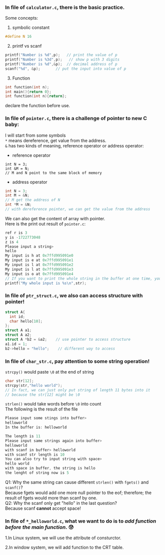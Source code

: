 ### In file of ```calculator.c```, there is the basic practice.

Some concepts:  

1. symbolic constant
```c
#define N 16
```

2. printf vs scanf  
```c
printf("Number is %d",p);   // print the value of p
printf("Number is %3d",p);   // show p with 3 digits
printf("Number is %d",&p);  // decimal address of p
scanf("%d", &p);       // put the input into value of p
```

3. Function  
```c
int function(int n);
int main(){return 0};
int function(int n){return};
```  
declare the function before use.  

### In file of ```pointer.c```, there is a challenge of pointer to new C baby:  
I will start from some symbols  
```*``` means dereference, get value from the address.  
```&``` has two kinds of meaning, reference operator or address operator:  
* reference operator  
```
int N = 3;
int &M = N;   
// M and N point to the same block of memory
```
* address operator  
```c
int N = 3;
int M = &N;
// M get the address of N
int *M = &N;
// with dereference pointer, we can get the value from the address
```
We can also get the content of array with pointer.  
Here is the print out result of ```pointer.c```:  
```c
ref r is 3
y is -1722773048
z is 4
Please input a string>
hello
My input is h at 0x7ffd995091e0
My input is e at 0x7ffd995091e1
My input is l at 0x7ffd995091e2
My input is l at 0x7ffd995091e3
My input is o at 0x7ffd995091e4
// If you want to print the whole string in the buffer at one time, you can
printf("My whole input is %s\n",str);
```

### In file of ```ptr_struct.c```, we also can access structure with pointer!
```c
struct A{
  int id;
  char hello[10];
};
struct A a1;
struct A a2;
struct A *b2 = &a2;    // use pointer to access structure
a1.id = 1;
b2->hello = "hello";    // different way to access
```

### In file of ```char_str.c```, pay attention to some string operation!
```strcpy()``` would paste ```\0``` at the end of string  
```c
char str[12];
strcpy(str,"hello world");
// In fact, we can just only put string of length 11 bytes into it
// because the str[12] might be \0
```  
```strlen()``` would take words before ```\0``` into count  
The following is the result of the file
```c
Please input some stings into buffer>
helloworld
In the buffer is: helloworld

The length is 11
Please input same strings again into buffer>
helloworld
with scanf in buffer> helloworld
with scanf str length is 10
You can also try to input string with space>
hello world
with space in buffer, the string is hello
the lenght of string now is 5
```
Q1: Why the same string can cause different ```strlen()``` with ```fgets()``` and ```scanf()```?  
Because fgets would add one more null pointer to the eof; therefore; the result of fgets would more than scanf by one.  
Q2: Why the scanf only get "hello" in the last question?  
Because scanf **cannot** accept space!

### In file of ```*_helloworld.c```, what we want to do is to *add function before the main function*. :cold_sweat:

1.In Linux system, we will use the attribute of consturctor.

2.In window system, we will add function to the CRT table.
